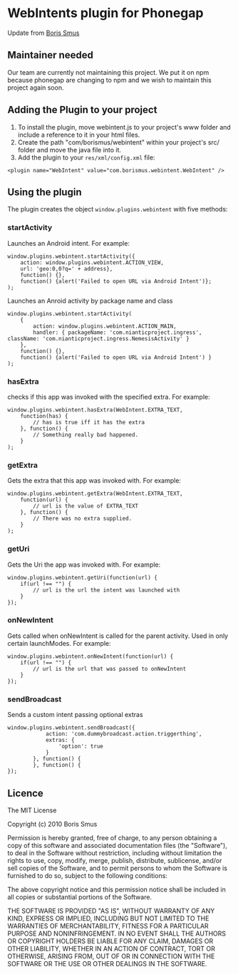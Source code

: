 # WebIntents plugin for Phonegap #
Update from [Boris Smus](https://github.com/Initsogar/cordova-webintent)

## Maintainer needed
Our team are currently not maintaining this project. We put it on npm because phonegap are changing to npm and we wish to maintain this project again soon.


## Adding the Plugin to your project ##
1. To install the plugin, move webintent.js to your project's www folder and include a reference to it in your html files. 
2. Create the path "com/borismus/webintent" within your project's src/ folder and move the java file into it.
3. Add the plugin to your `res/xml/config.xml` file:

`<plugin name="WebIntent" value="com.borismus.webintent.WebIntent" />`

## Using the plugin ##
The plugin creates the object `window.plugins.webintent` with five methods:

### startActivity ###
Launches an Android intent. For example:


    window.plugins.webintent.startActivity({
        action: window.plugins.webintent.ACTION_VIEW,
        url: 'geo:0,0?q=' + address}, 
        function() {}, 
        function() {alert('Failed to open URL via Android Intent')};
    );

Launches an Anroid activity by package name and class

    window.plugins.webintent.startActivity(
        {
            action: window.plugins.webintent.ACTION_MAIN,
            handler: { packageName: 'com.nianticproject.ingress', className: 'com.nianticproject.ingress.NemesisActivity' }
        }, 
        function() {}, 
        function() {alert('Failed to open URL via Android Intent') }
    );

### hasExtra ###
checks if this app was invoked with the specified extra. For example:

    window.plugins.webintent.hasExtra(WebIntent.EXTRA_TEXT, 
        function(has) {
            // has is true iff it has the extra
        }, function() {
            // Something really bad happened.
        }
    );
 
### getExtra ###
Gets the extra that this app was invoked with. For example:

    window.plugins.webintent.getExtra(WebIntent.EXTRA_TEXT, 
        function(url) {
            // url is the value of EXTRA_TEXT
        }, function() {
            // There was no extra supplied.
        }
    );

### getUri ###
Gets the Uri the app was invoked with. For example:

    window.plugins.webintent.getUri(function(url) {
        if(url !== "") {
            // url is the url the intent was launched with
        }
    });

### onNewIntent ###
Gets called when onNewIntent is called for the parent activity. Used in only certain launchModes. For example:

    window.plugins.webintent.onNewIntent(function(url) {
        if(url !== "") {
            // url is the url that was passed to onNewIntent
        }
    });
    
### sendBroadcast ###
Sends a custom intent passing optional extras

    window.plugins.webintent.sendBroadcast({
                action: 'com.dummybroadcast.action.triggerthing',
                extras: {
                    'option': true
                }
            }, function() {
            }, function() {
    });

## Licence ##

The MIT License

Copyright (c) 2010 Boris Smus

Permission is hereby granted, free of charge, to any person obtaining a copy
of this software and associated documentation files (the "Software"), to deal
in the Software without restriction, including without limitation the rights
to use, copy, modify, merge, publish, distribute, sublicense, and/or sell
copies of the Software, and to permit persons to whom the Software is
furnished to do so, subject to the following conditions:

The above copyright notice and this permission notice shall be included in
all copies or substantial portions of the Software.

THE SOFTWARE IS PROVIDED "AS IS", WITHOUT WARRANTY OF ANY KIND, EXPRESS OR
IMPLIED, INCLUDING BUT NOT LIMITED TO THE WARRANTIES OF MERCHANTABILITY,
FITNESS FOR A PARTICULAR PURPOSE AND NONINFRINGEMENT. IN NO EVENT SHALL THE
AUTHORS OR COPYRIGHT HOLDERS BE LIABLE FOR ANY CLAIM, DAMAGES OR OTHER
LIABILITY, WHETHER IN AN ACTION OF CONTRACT, TORT OR OTHERWISE, ARISING FROM,
OUT OF OR IN CONNECTION WITH THE SOFTWARE OR THE USE OR OTHER DEALINGS IN
THE SOFTWARE.
